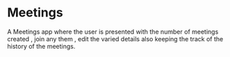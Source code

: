 # Meetings
A Meetings app where the user is presented with the number of meetings created , join any them , edit the varied details also keeping the track of the history of the meetings.
